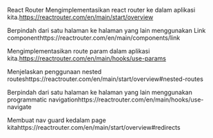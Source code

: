 React Router
Mengimplementasikan react router ke dalam aplikasi kita.https://reactrouter.com/en/main/start/overview

Berpindah dari satu halaman ke halaman yang lain menggunakan Link componenthttps://reactrouter.com/en/main/components/link

Mengimplementasikan route param dalam aplikasi kita.https://reactrouter.com/en/main/hooks/use-params

Menjelaskan penggunaan nested routeshttps://reactrouter.com/en/main/start/overview#nested-routes

Berpindah dari satu halaman ke halaman yang lain menggunakan programmatic navigationhttps://reactrouter.com/en/main/hooks/use-navigate

Membuat nav guard kedalam page kitahttps://reactrouter.com/en/main/start/overview#redirects